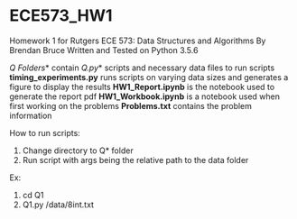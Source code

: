 # ECE573_HW1
Homework 1 for Rutgers ECE 573: Data Structures and Algorithms
By Brendan Bruce
Written and Tested on Python 3.5.6

**Q* Folders** contain **Q*.py** scripts and necessary data files to run scripts
**timing_experiments.py** runs scripts on varying data sizes and generates a figure to display the results
**HW1_Report.ipynb** is the notebook used to generate the report pdf
**HW1_Workbook.ipynb** is a notebook used when first working on the problems
**Problems.txt** contains the problem information

How to run scripts:
1. Change directory to Q* folder
2. Run script with args being the relative path to the data folder

Ex: 
1. cd Q1
2. Q1.py /data/8int.txt
  
